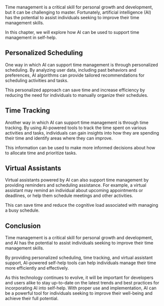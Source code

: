 
Time management is a critical skill for personal growth and development, but it can be challenging to master. Fortunately, artificial intelligence (AI) has the potential to assist individuals seeking to improve their time management skills.

In this chapter, we will explore how AI can be used to support time management in self-help.

Personalized Scheduling
-----------------------

One way in which AI can support time management is through personalized scheduling. By analyzing user data, including past behaviors and preferences, AI algorithms can provide tailored recommendations for scheduling activities and tasks.

This personalized approach can save time and increase efficiency by reducing the need for individuals to manually organize their schedules.

Time Tracking
-------------

Another way in which AI can support time management is through time tracking. By using AI-powered tools to track the time spent on various activities and tasks, individuals can gain insights into how they are spending their time and identify areas where they can improve.

This information can be used to make more informed decisions about how to allocate time and prioritize tasks.

Virtual Assistants
------------------

Virtual assistants powered by AI can also support time management by providing reminders and scheduling assistance. For example, a virtual assistant may remind an individual about upcoming appointments or deadlines, or help them schedule meetings and other activities.

This can save time and reduce the cognitive load associated with managing a busy schedule.

Conclusion
----------

Time management is a critical skill for personal growth and development, and AI has the potential to assist individuals seeking to improve their time management skills.

By providing personalized scheduling, time tracking, and virtual assistant support, AI-powered self-help tools can help individuals manage their time more efficiently and effectively.

As this technology continues to evolve, it will be important for developers and users alike to stay up-to-date on the latest trends and best practices for incorporating AI into self-help. With proper use and implementation, AI can be a powerful tool for individuals seeking to improve their well-being and achieve their full potential.
